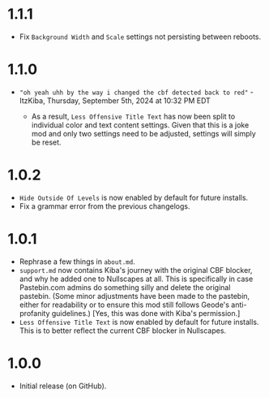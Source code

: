 # 1.1.1
- Fix `Background Width` and `Scale` settings not persisting between reboots.
# 1.1.0
- `"oh yeah uhh by the way i changed the cbf detected back to red"` <cl>- ItzKiba, Thursday, September 5th, 2024 at 10:32 PM EDT</c>
  - As a result, `Less Offensive Title Text` has now been split to individual color and text content settings. Given that this is a joke mod and only two settings need to be adjusted, settings will simply be reset.
# 1.0.2
- `Hide Outside Of Levels` is now enabled by default for future installs.
- Fix a grammar error from the previous changelogs.
# 1.0.1
- Rephrase a few things in `about.md`.
- `support.md` now contains Kiba's journey with the original CBF blocker, and why he added one to Nullscapes at all. This is specifically in case Pastebin.com admins do something silly and delete the original pastebin. <cy>(Some minor adjustments have been made to the pastebin, either for readability or to ensure this mod still follows Geode's anti-profanity guidelines.) [Yes, this was done with Kiba's permission.]</c>
- `Less Offensive Title Text` is now enabled by default for future installs. This is to better reflect the current CBF blocker in Nullscapes.
# 1.0.0
- Initial release (on GitHub).
